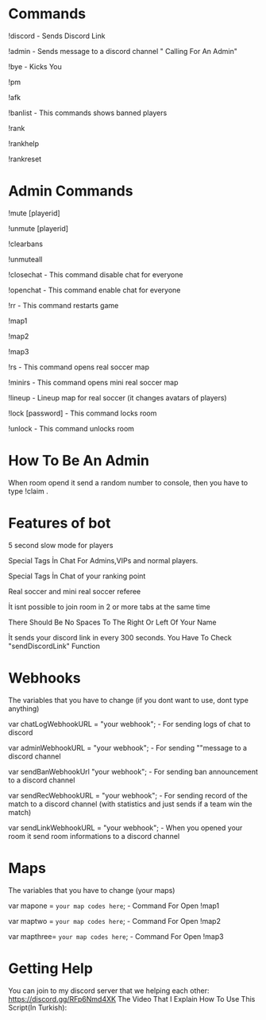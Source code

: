 # Commands
!discord - Sends Discord Link 


!admin - Sends message to a discord channel "<playername> Calling For An Admin"


!bye - Kicks You


!pm <player id> <message>


!afk


!banlist - This commands shows banned players


!rank


!rankhelp


!rankreset


# Admin Commands


!mute [playerid]


!unmute [playerid]


!clearbans


!unmuteall


!closechat - This command disable chat for everyone


!openchat - This command enable chat for everyone


!rr - This command restarts game


!map1


!map2


!map3


!rs - This command opens real soccer map


!minirs - This command opens mini real soccer map


!lineup - Lineup map for real soccer (it changes avatars of players)


!lock [password] - This command locks room


!unlock - This command unlocks room


# How To Be An Admin


When room opend it send a random number to console, then you have to type  !claim <the admin password>.


# Features of bot


5 second slow mode for players


Special Tags İn Chat For Admins,VIPs and normal players.


Special Tags İn Chat of your ranking point


Real soccer and mini real soccer referee


İt isnt possible to join room in 2 or more tabs at the same time


There Should Be No Spaces To The Right Or Left Of Your Name


İt sends your discord link in every 300 seconds. You Have To Check "sendDiscordLink" Function


# Webhooks


The variables that you have to change (if you dont want to use, dont type anything)


var chatLogWebhookURL = "your webhook"; - For sending logs of chat to discord


var adminWebhookURL = "your webhook"; - For sending "<playername Calling for an admin>"message to a discord channel


var sendBanWebhookUrl "your webhook"; - For sending ban announcement to a discord channel


var sendRecWebhookURL = "your webhook"; - For sending record of the match to a discord channel (with statistics and just sends if a team win the match)


var sendLinkWebhookURL = "your webhook"; - When you opened your room it send room informations to a discord channel


# Maps


The variables that you have to change (your maps)


var mapone = `your map codes here`; - Command For Open !map1


var maptwo = `your map codes here`; - Command For Open !map2


var mapthree= `your map codes here`; - Command For Open !map3


# Getting Help


You can join to my discord server that we helping each other: https://discord.gg/RFp6Nmd4XK
The Video That I Explain How To Use This Script(İn Turkish): 
